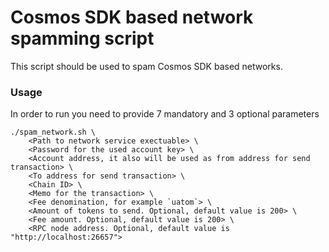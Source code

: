 # Cosmos SDK based network spamming script

This script should be used to spam Cosmos SDK based networks.

### Usage

In order to run you need to provide 7 mandatory and 3 optional parameters

```
./spam_network.sh \
    <Path to network service exectuable> \
    <Password for the used account key> \
    <Account address, it also will be used as from address for send transaction> \
    <To address for send transaction> \
    <Chain ID> \
    <Memo for the transaction> \
    <Fee denomination, for example `uatom`> \
    <Amount of tokens to send. Optional, default value is 200> \
    <Fee amount. Optional, default value is 200> \
    <RPC node address. Optional, default value is "http://localhost:26657">
```
